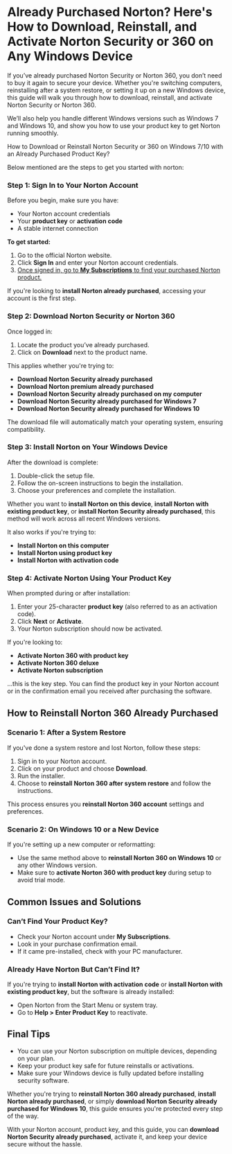 # Already Purchased Norton? Here's How to Download, Reinstall, and Activate Norton Security or 360 on Any Windows Device

If you’ve already purchased Norton Security or Norton 360, you don’t need to buy it again to secure your device. Whether you're switching computers, reinstalling after a system restore, or setting it up on a new Windows device, this guide will walk you through how to download, reinstall, and activate Norton Security or Norton 360.

We’ll also help you handle different Windows versions such as Windows 7 and Windows 10, and show you how to use your product key to get Norton running smoothly.


How to Download or Reinstall Norton Security or 360 on Windows 7/10 with an Already Purchased Product Key?

Below mentioned are the steps to get you started with norton:

### Step 1: Sign In to Your Norton Account

Before you begin, make sure you have:

* Your Norton account credentials
* Your **product key** or **activation code**
* A stable internet connection

**To get started:**

1. Go to the official Norton website.
2. Click **Sign In** and enter your Norton account credentials.
3. [Once signed in, go to **My Subscriptions** to find your purchased Norton product.](https://nortonquick.readthedocs.io/)

If you're looking to **install Norton already purchased**, accessing your account is the first step.



### Step 2: Download Norton Security or Norton 360

Once logged in:

1. Locate the product you’ve already purchased.
2. Click on **Download** next to the product name.

This applies whether you're trying to:

* **Download Norton Security already purchased**
* **Download Norton premium already purchased**
* **Download Norton Security already purchased on my computer**
* **Download Norton Security already purchased for Windows 7**
* **Download Norton Security already purchased for Windows 10**

The download file will automatically match your operating system, ensuring compatibility.



### Step 3: Install Norton on Your Windows Device

After the download is complete:

1. Double-click the setup file.
2. Follow the on-screen instructions to begin the installation.
3. Choose your preferences and complete the installation.

Whether you want to **install Norton on this device**, **install Norton with existing product key**, or **install Norton Security already purchased**, this method will work across all recent Windows versions.

It also works if you're trying to:

* **Install Norton on this computer**
* **Install Norton using product key**
* **Install Norton with activation code**



### Step 4: Activate Norton Using Your Product Key

When prompted during or after installation:

1. Enter your 25-character **product key** (also referred to as an activation code).
2. Click **Next** or **Activate**.
3. Your Norton subscription should now be activated.

If you're looking to:

* **Activate Norton 360 with product key**
* **Activate Norton 360 deluxe**
* **Activate Norton subscription**

…this is the key step. You can find the product key in your Norton account or in the confirmation email you received after purchasing the software.



## How to Reinstall Norton 360 Already Purchased

### Scenario 1: After a System Restore

If you've done a system restore and lost Norton, follow these steps:

1. Sign in to your Norton account.
2. Click on your product and choose **Download**.
3. Run the installer.
4. Choose to **reinstall Norton 360 after system restore** and follow the instructions.

This process ensures you **reinstall Norton 360 account** settings and preferences.


### Scenario 2: On Windows 10 or a New Device

If you're setting up a new computer or reformatting:

* Use the same method above to **reinstall Norton 360 on Windows 10** or any other Windows version.
* Make sure to **activate Norton 360 with product key** during setup to avoid trial mode.



## Common Issues and Solutions

### Can’t Find Your Product Key?

* Check your Norton account under **My Subscriptions**.
* Look in your purchase confirmation email.
* If it came pre-installed, check with your PC manufacturer.

### Already Have Norton But Can’t Find It?

If you're trying to **install Norton with activation code** or **install Norton with existing product key**, but the software is already installed:

* Open Norton from the Start Menu or system tray.
* Go to **Help > Enter Product Key** to reactivate.



## Final Tips

* You can use your Norton subscription on multiple devices, depending on your plan.
* Keep your product key safe for future reinstalls or activations.
* Make sure your Windows device is fully updated before installing security software.

Whether you're trying to **reinstall Norton 360 already purchased**, **install Norton already purchased**, or simply **download Norton Security already purchased for Windows 10**, this guide ensures you're protected every step of the way.

With your Norton account, product key, and this guide, you can **download Norton Security already purchased**, activate it, and keep your device secure without the hassle.
